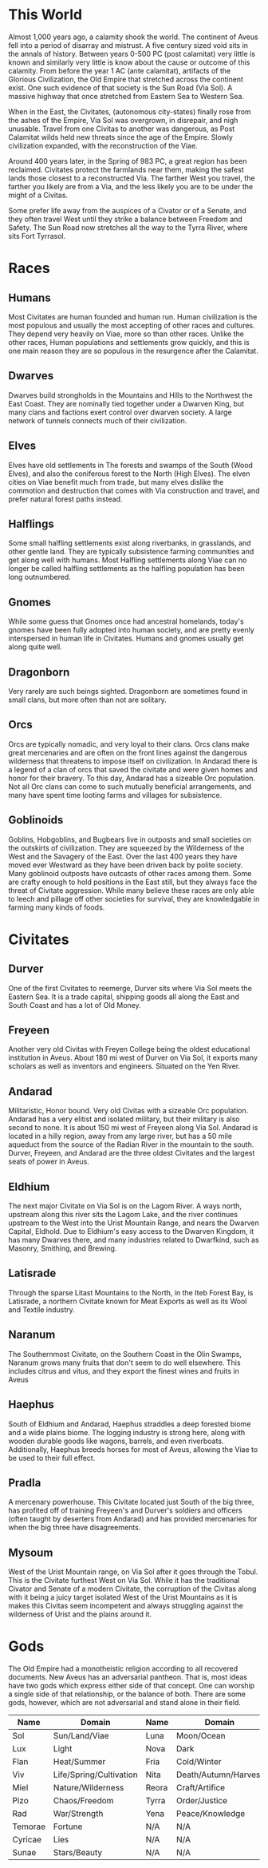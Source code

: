 # This World
Almost 1,000 years ago, a calamity shook the world. The continent of Aveus fell into a period of disarray and mistrust. A five century sized void sits in the annals of history. Between years 0-500 PC (post calamitat) very little is known and similarly very little is know about the cause or outcome of this calamity. From before the year 1 AC (ante calamitat), artifacts of the Glorious Civilization, the Old Empire that stretched across the continent exist. One such evidence of that society is the Sun Road (Via Sol). A massive highway that once stretched from Eastern Sea to Western Sea. 

When in the East, the Civitates, (autonomous city-states) finally rose from the ashes of the Empire, Via Sol was overgrown, in disrepair, and nigh unusable. Travel from one Civitas to another was dangerous, as Post Calamitat wilds held new threats since the age of the Empire. Slowly civilization expanded, with the reconstruction of the Viae. 

Around 400 years later, in the Spring of 983 PC, a great region has been reclaimed. Civitates protect the farmlands near them, making the safest lands those closest to a reconstructed Via. The farther West you travel, the farther you likely are from a Via, and the less likely you are to be under the might of a Civitas.

Some prefer life away from the auspices of a Civator or of a Senate, and they often travel West until they strike a balance between Freedom and Safety. The Sun Road now stretches all the way to the Tyrra River, where sits Fort Tyrrasol.

# Races
## Humans
Most Civitates are human founded and human run. Human civilization is the most populous and usually the most accepting of other races and cultures. They depend very heavily on Viae, more so than other races. Unlike the other races, Human populations and settlements grow quickly, and this is one main reason they are so populous in the resurgence after the Calamitat.
## Dwarves
Dwarves build strongholds in the Mountains and Hills to the Northwest the East Coast. They are nominally tied together under a Dwarven King, but many clans and factions exert control over dwarven society. A large network of tunnels connects much of their civilization.
## Elves
Elves have old settlements in The forests and swamps of the South (Wood Elves), and also the coniferous forest to the North (High Elves). The elven cities on Viae benefit much from trade, but many elves dislike the commotion and destruction that comes with Via construction and travel, and prefer natural forest paths instead.
## Halflings
Some small halfling settlements exist along riverbanks, in grasslands, and other gentle land. They are typically subsistence farming communities and get along well with humans. Most Halfling settlements along Viae can no longer be called halfling settlements as the halfling population has been long outnumbered.
## Gnomes
While some guess that Gnomes once had ancestral homelands, today's gnomes have been fully adopted into human society, and are pretty evenly interspersed in human life in Civitates. Humans and gnomes usually get along quite well.
## Dragonborn
Very rarely are such beings sighted. Dragonborn are sometimes found in small clans, but more often than not are solitary.
## Orcs
Orcs are typically nomadic, and very loyal to their clans. Orcs clans make great mercenaries and are often on the front lines against the dangerous wilderness that threatens to impose itself on civilization. In Andarad there is a legend of a clan of orcs that saved the civitate and were given homes and honor for their bravery. To this day, Andarad has a sizeable Orc population. Not all Orc clans can come to such mutually beneficial arrangements, and many have spent time looting farms and villages for subsistence.
## Goblinoids
Goblins, Hobgoblins, and Bugbears live in outposts and small societies on the outskirts of civilization. They are squeezed by the Wilderness of the West and the Savagery of the East. Over the last 400 years they have moved ever Westward as they have been driven back by polite society. Many goblinoid outposts have outcasts of other races among them. Some are crafty enough to hold positions in the East still, but they always face the threat of Civitate aggression. While many believe these races are only able to leech and pillage off other societies for survival, they are knowledgable in farming many kinds of foods.

#  Civitates
## Durver
One of the first Civitates to reemerge, Durver sits where Via Sol meets the Eastern Sea. It is a trade capital, shipping goods all along the East and South Coast and has a lot of Old Money.
## Freyeen
Another very old Civitas with Freyen College being the oldest educational institution in Aveus. About 180 mi west of Durver on Via Sol, it exports many scholars as well as inventors and engineers. Situated on the Yen River.
## Andarad
Militaristic, Honor bound. Very old Civitas with a sizeable Orc population. Andarad has a very elitist and isolated military, but their military is also second to none. It is about 150 mi west of Freyeen along Via Sol. Andarad is located in a hilly region, away from any large river, but has a 50 mile aqueduct from the source of the Radian River in the mountain to the south. Durver, Freyeen, and Andarad are the three oldest Civitates and the largest seats of power in Aveus.
## Eldhium
The next major Civitate on Via Sol is on the Lagom River. A ways north, upstream along this river sits the Lagom Lake, and the river continues upstream to the West into the Urist Mountain Range, and nears the Dwarven Capital, Eldhold. Due to Eldhium's easy access to the Dwarven Kingdom, it has many Dwarves there, and many industries related to Dwarfkind, such as Masonry, Smithing, and Brewing.
## Latisrade
Through the sparse Litast Mountains to the North, in the Iteb Forest Bay, is Latisrade, a northern Civitate known for Meat Exports as well as its Wool and Textile industry.
## Naranum
The Southernmost Civitate, on the Southern Coast in the Olin Swamps, Naranum grows many fruits that don't seem to do well elsewhere. This includes citrus and vitus, and they export the finest wines and fruits in Aveus
## Haephus
South of Eldhium and Andarad, Haephus straddles a deep forested biome and a wide plains biome. The logging industry is strong here, along with wooden durable goods like wagons, barrels, and even riverboats. Additionally, Haephus breeds horses for most of Aveus, allowing the Viae to be used to their full effect.
## Pradla
A mercenary powerhouse. This Civitate located just South of the big three, has profited off of training Freyeen's and Durver's soldiers and officers (often taught by deserters from Andarad) and has provided mercenaries for when the big three have disagreements.
## Mysoum
West of the Urist Mountain range, on Via Sol after it goes through the Tobul. This is the Civitate furthest West on Via Sol. While it has the traditional Civator and Senate of a modern Civitate, the corruption of the Civitas along with it being a juicy target isolated West of the Urist Mountains as it is makes this Civitas seem incompetent and always struggling against the wilderness of Urist and the plains around it.

# Gods
The Old Empire had a monotheistic religion according to all recovered documents.
New Aveus has an adversarial pantheon. That is, most ideas have two gods which express either side of that concept. One can worship a single side of that relationship, or the balance of both. There are some gods, however, which are not adversarial and stand alone in their field.

| **Name** | **Domain** | **Name** |**Domain**|
|---|---|---|---|
|Sol | Sun/Land/Viae | Luna | Moon/Ocean|
|Lux | Light | Nova | Dark |
|Flan | Heat/Summer | Fria|Cold/Winter|
|Viv | Life/Spring/Cultivation|Nita|Death/Autumn/Harvest|
|Miel|Nature/Wilderness|Reora|Craft/Artifice|
|Pizo|Chaos/Freedom|Tyrra|Order/Justice|
|Rad| War/Strength|Yena|Peace/Knowledge|
|Temorae | Fortune | N/A | N/A |
|Cyricae | Lies | N/A | N/A |
|Sunae   | Stars/Beauty | N/A | N/A |
